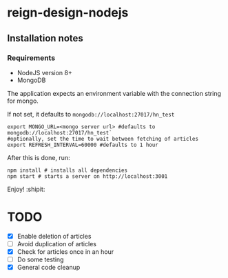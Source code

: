# reign-design-nodejs

## Installation notes

### Requirements
- NodeJS version 8+
- MongoDB

The application expects an environment variable with the connection string for mongo.

If not set, it defaults to `mongodb://localhost:27017/hn_test`
```shell
export MONGO_URL=<mongo server url> #defaults to mongodb://localhost:27017/hn_test`
#optionally, set the time to wait between fetching of articles
export REFRESH_INTERVAL=60000 #defaults to 1 hour
```

After this is done, run:
```shell
npm install # installs all dependencies
npm start # starts a server on http://localhost:3001
```

Enjoy! :shipit:

# TODO

  - [x] Enable deletion of articles
  - [ ] Avoid duplication of articles
  - [x] Check for articles once in an hour
  - [ ] Do some testing
  - [x] General code cleanup
